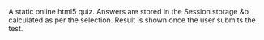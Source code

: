 A static online html5 quiz.
Answers are stored in the Session storage &b calculated as per the selection.
Result is shown once the user submits the test.